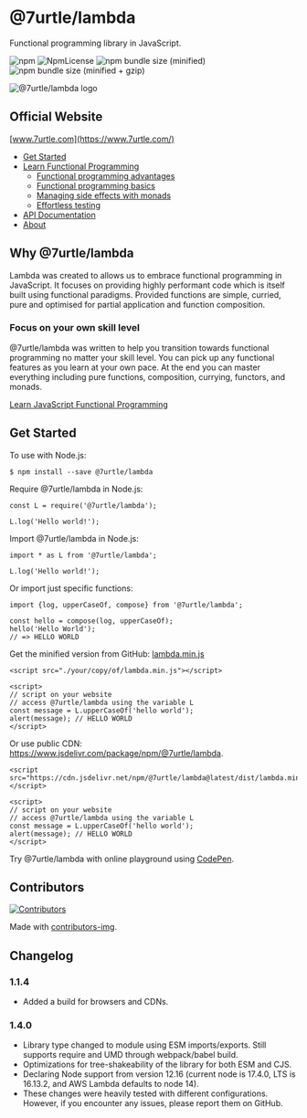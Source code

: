 # @7urtle/lambda

Functional programming library in JavaScript.

![npm](https://img.shields.io/npm/v/@7urtle/lambda.svg)
![NpmLicense](https://img.shields.io/npm/l/@7urtle/lambda.svg)
![npm bundle size (minified)](https://img.shields.io/bundlephobia/min/@7urtle/lambda.svg)
![npm bundle size (minified + gzip)](https://img.shields.io/bundlephobia/minzip/@7urtle/lambda.svg)

![@7urtle/lambda logo](https://user-images.githubusercontent.com/11709245/95030721-1cdb4200-070e-11eb-8c97-5d89019cb654.png)

## Official Website
[www.7urtle.com](https://www.7urtle.com/)

* [Get Started](https://www.7urtle.com/get-started-with-7urtle-lambda)
* [Learn Functional Programming](https://www.7urtle.com/learn-functional-programming-in-javascript)
    * [Functional programming advantages](https://www.7urtle.com/javascript-functional-programming-advantages)
    * [Functional programming basics](https://www.7urtle.com/javascript-functional-programming-basics)
    * [Managing side effects with monads](https://www.7urtle.com/javascript-applicative-functor-monads)
    * [Effortless testing](https://www.7urtle.com/testing-in-javascript-with-functional-programming)
* [API Documentation](https://www.7urtle.com/documentation-7urtle-lambda)
* [About](https://www.7urtle.com/about-7urtle-lambda)

## Why @7urtle/lambda

Lambda was created to allows us to embrace functional programming in JavaScript. It focuses on providing highly
performant code which is itself built using functional paradigms. Provided functions are simple, curried, pure
and optimised for partial application and function composition.

### Focus on your own skill level
@7urtle/lambda was written to help you transition towards functional programming
no matter your skill level. You can pick up any functional features as you learn at your own pace.
At the end you can master everything including pure functions, composition, currying, functors, and monads.

[Learn JavaScript Functional Programming](https://www.7urtle.com/learn-functional-programming-in-javascript)

## Get Started

To use with Node.js:

```
$ npm install --save @7urtle/lambda
```

Require @7urtle/lambda in Node.js:

```
const L = require('@7urtle/lambda');

L.log('Hello world!');
```

 Import @7urtle/lambda in Node.js:
 
 ```
import * as L from '@7urtle/lambda';

L.log('Hello world!');
 ```

Or import just specific functions:

 ```
import {log, upperCaseOf, compose} from '@7urtle/lambda';

const hello = compose(log, upperCaseOf);
hello('Hello World');
// => HELLO WORLD
 ```

Get the minified version from GitHub: [lambda.min.js](https://github.com/MeetMartin/lambda/blob/master/dist/lambda.min.js)

```
<script src="./your/copy/of/lambda.min.js"></script>

<script>
// script on your website
// access @7urtle/lambda using the variable L
const message = L.upperCaseOf('hello world');
alert(message); // HELLO WORLD
</script>
```

Or use public CDN: https://www.jsdelivr.com/package/npm/@7urtle/lambda.

```
<script src="https://cdn.jsdelivr.net/npm/@7urtle/lambda@latest/dist/lambda.min.js"></script>

<script>
// script on your website
// access @7urtle/lambda using the variable L
const message = L.upperCaseOf('hello world');
alert(message); // HELLO WORLD
</script>
```

Try @7urtle/lambda with online playground using [CodePen](https://codepen.io/martin-nov-k/pen/mdPZXKG).

## Contributors

[![Contributors](https://contributors-img.firebaseapp.com/image?repo=MeetMartin/lambda)](https://github.com/MeetMartin/lambda/graphs/contributors)

Made with [contributors-img](https://contributors-img.firebaseapp.com).

## Changelog

### 1.1.4

* Added a build for browsers and CDNs.

### 1.4.0

* Library type changed to module using ESM imports/exports. Still supports require and UMD through webpack/babel build.
* Optimizations for tree-shakeability of the library for both ESM and CJS.
* Declaring Node support from version 12.16 (current node is 17.4.0, LTS is 16.13.2, and AWS Lambda defaults to node 14).
* These changes were heavily tested with different configurations. However, if you encounter any issues, please report them on GitHub.